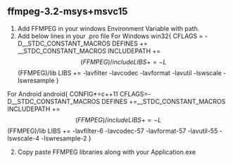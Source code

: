 ffmpeg-3.2-msys+msvc15
----------------------

1) Add FFMPEG in your windows Environment Variable with path.
2) Add below lines in your .pro file 
For Windows
	win32{
		CFLAGS = -D__STDC_CONSTANT_MACROS
		DEFINES += __STDC_CONSTANT_MACROS
		INCLUDEPATH += $$(FFMPEG)/include
		LIBS += -L$$(FFMPEG)/lib
		LIBS +=  -lavfilter -lavcodec -lavformat -lavutil -lswscale -lswresample
	}
	
For Android 
	android{
		CONFIG*=c++11
		CFLAGS=-D__STDC_CONSTANT_MACROS
		DEFINES +=__STDC_CONSTANT_MACROS
		INCLUDEPATH += $$(FFMPEG)/include
		LIBS += -L$$(FFMPEG)/lib
		LIBS +=  -lavfilter-6 -lavcodec-57 -lavformat-57 -lavutil-55 -lswscale-4 -lswresample-2
	}

2) Copy paste FFMPEG libraries along with your Application.exe 
